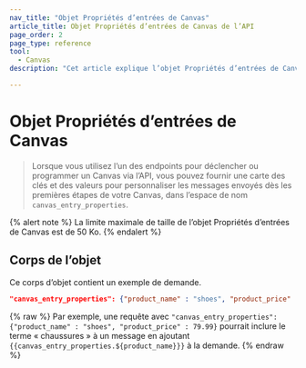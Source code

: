 ```yaml
---
nav_title: "Objet Propriétés d’entrées de Canvas"
article_title: Objet Propriétés d’entrées de Canvas de l’API
page_order: 2
page_type: reference
tool:
  - Canvas
description: "Cet article explique l’objet Propriétés d’entrées de Canvas de Braze."

---
```


# Objet Propriétés d’entrées de Canvas

> Lorsque vous utilisez l’un des endpoints pour déclencher ou programmer un Canvas via l’API, vous pouvez fournir une carte des clés et des valeurs pour personnaliser les messages envoyés dès les premières étapes de votre Canvas, dans l’espace de nom `canvas_entry_properties`.

{% alert note %}
La limite maximale de taille de l’objet Propriétés d’entrées de Canvas est de 50 Ko.
{% endalert %}

## Corps de l’objet

Ce corps d’objet contient un exemple de demande.

```json
"canvas_entry_properties": {"product_name" : "shoes", "product_price" : 79.99}
```

{% raw %}
Par exemple, une requête avec `"canvas_entry_properties": {"product_name" : "shoes", "product_price" : 79.99}` pourrait inclure le terme « chaussures » à un message en ajoutant ```{{canvas_entry_properties.${product_name}}}``` à la demande.
{% endraw %}
